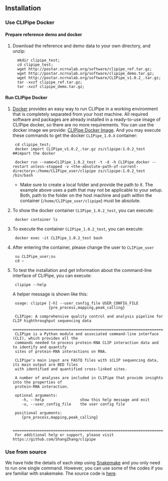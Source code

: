 ## Installation

### Use CLIPipe Docker

#### Prepare reference demo and docker

1. Download the reference and demo data to your own directory, and unzip:

         mkdir clipipe_test;
         cd clipipe_test;
         wget http://postar.ncrnalab.org/software/clipipe_ref.tar.gz;
         wget http://postar.ncrnalab.org/software/clipipe_demo.tar.gz;
         wget http://postar.ncrnalab.org/software/CLIPipe_v1.0.2_.tar.gz;
         tar -xvzf clipipe_ref.tar.gz;
         tar -xvzf clipipe_demo.tar.gz;

#### Run CLIPipe Docker

1.  [Docker](https://www.docker.com/) provides an easy way to run CLIPipe in a working environment that is completely separated from your host machine. All required software and packages are already installed in a ready-to-use image of CLIPipe docker, so there are no more requirements. You can use the docker image we provide: [CLIPipe Docker Image](https://hub.docker.com/). And you may execute these commands to get the docker `CLIPipe_1.0.X` container:
         
         cd clipipe_test;
         docker import CLIPipe_v1.0.2_.tar.gz zs/clipipe:1.0.2_test     ##import the docker

         docker run --name=CLIPipe_1.0.2_test -t -d -h CLIPipe_docker --restart unless-stopped -v <the-absolute-path-of-current-directory>:/home/CLIPipe_user/clipipe zs/clipipe:1.0.2_test /bin/bash

    -   Make sure to create a local folder and provide the path to it. The example above uses a path that may not be applicable to your setup. Both, path to the folder on the host machine and path within the container (`/home/CLIPipe_user/clipipe`) must be absolute.

2.  To show the docker container `CLIPipe_1.0.2_test`, you can execute:

         docker container ls

3.  To execute the container `CLIPipe_1.0.2_test`, you can execute:

         docker exec -it CLIPipe_1.0.2_test bash

4.  After entering the container, please change the user to `CLIPipe_user`

         su CLIPipe_user;su 
         cd ~

5.  To test the installation and get information about the command-line interface of CLIPipe, you can execute:

         clipipe --help

    A helper message is shown like this:

         usage: clipipe [-h] --user_config_file USER_CONFIG_FILE
                        {pre_process,mapping,peak_calling}

         CLIPipe: A comprehensive quality control and analysis pipeline for CLIP highthroughput sequencing data
         =======================================================================================================
         CLIPipe is a Python module and associated command-line interface (CLI), which provides all the
         commands needed to process protein-RNA CLIP interaction data and to identify and quantify
         sites of protein-RNA interactions on RNA.

         CLIPipe's main input are FASTQ files with iCLIP sequencing data, its main output are BED files
         with identified and quantified cross-linked sites.

         A number of analyses are included in CLIPipe that provide insights into the properties of
         protein-RNA interaction.

         optional arguments:
            -h, --help                show this help message and exit
            -u, --user_config_file    the user config file

         positional arguments:
            {pre_process,mapping,peak_calling}

         =======================================================================================================
         For additional help or support, please visit https://github.com/ShangZhang/clipipe

### Use from source

We have hide the details of each step using [Snakemake](https://snakemake.readthedocs.io/en/stable/) and you only need to run one single command. However, you can use some of the codes if you are familiar with snakemake. The source code is [here](https://github.com/ShangZhang/clipipe).
